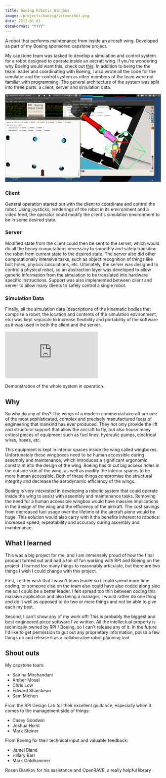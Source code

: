 ```yaml
---
title: Boeing Robotic Wingbox
image: /projects/boeing/screenshot.png
date: 2012-01-01
dateFormat: "YYYY"
---
```


A robot that performs maintenance from inside an aircraft wing. Developed as part of my Boeing sponsored capstone project.

My capstone team was tasked to develop a simulation and control system for a robot designed to operate inside an aircraft wing. If you're wondering why Boeing would want this, check out [this](#why). In addition to being the the team leader and coordinating with Boeing, I also wrote all the code for the simulator and the control system as other members of the team were not familiar with programming. The general architecture of the system was split into three parts: a client, server and simulation data.

![](/projects/boeing/sc14.png)

### Client

General operation started out with the client to coordinate and control the robot. Using joysticks, renderings of the robot in its environment and a video feed, the operator could modify the client's simulation environment to be in some desired state.

### Server

Modified state from the client could then be sent to the server, which would do all the heavy computations necessary to smoothly and safely transition the robot from current state to the desired state. The server also did other computationally intensive tasks, such as object recognition of things like bolt holes, physics calculations, etc. Ultimately, the server was designed to control a physical robot, so an abstraction layer was developed to allow generic information from the simulation to be translated into hardware specific instructions. Support was also implemented between client and server to allow many clients to safely control a single robot.

### Simulation Data

Finally, all the simulation data (descriptions of the kinematic bodies that comprise a robot, the location and contents of the simulation environment, etc) was kept separate to increase flexibility and portability of the software as it was used in both the client and the server.

<iframe src="http://www.youtube.com/embed/slJodwZfds0" frameborder="0" allowfullscreen></iframe>

Demonstration of the whole system in operation.

## Why

So why do any of this? The wings of a modern commercial aircraft are one of the most sophisticated, complex and precisely manufactured feats of engineering that mankind has ever produced. They not only provide the lift and structural support that allow the aircraft to fly, but also house many critical pieces of equipment such as fuel lines, hydraulic pumps, electrical wires, hoses, etc.

This equipment is kept in interior spaces inside the wing called wingboxes. Unfortunately these wingboxes need to be human accessible during assembly and maintenance, which introduces a significant ergonomic constraint into the design of the wing. Boeing has to cut big access holes in the outside skin of the wing, as well as modify the interior spaces to be more human accessible. Both of these things compromise the structural integrity and decrease the aerodynamic efficiency of the wings.

Boeing is very interested in developing a robotic system that could operate inside the wing to assist with assembly and maintenance tasks. Removing the need for a human accessible wingbox would have massive implications in the design of the wing and the efficiency of the aircraft. The cost savings from decreased fuel usage over the lifetime of the aircraft alone would be huge. This solution would also carry with it the benefits inherent to robotics: increased speed, repeatability and accuracy during assembly and maintenance.

## What I learned

This was a big project for me, and I am immensely proud of how the final product turned out and had a ton of fun working with RPI and Boeing on the project. I learned too many things to reasonably articulate, but there are two things I wish I could change with this project.

First, I either wish that I wasn't team leader so I could spend more time coding, or someone else on the team also could have also coded along side me so I could be a better leader. I felt spread too thin between coding this massive application and also being a manager. I would rather do one thing and do it well as opposed to do two or more things and not be able to give each my best.

Second, I can't show any of my work off! This is probably the biggest and best engineered piece software I've written. All the intellectual property is technically owned by RPI / Boeing, so I can't release any of it. In the future I'd like to get permission to gut out any proprietary information, polish a few things up and release it as a collaborative robot planning tool.

## Shout outs

My capstone team:
  - Sairina Mirchandani
  - Amber Mosal
  - Chris Low
  - Edward Shambeau
  - Sam Michon

From the RPI Design Lab for their excellent guidance, especially when it comes to the management side of things:
  - Casey Goodwin
  - Joshua Hurst
  - Mark Steiner

From Boeing for their technical input and valuable feedback:
  - Jamel Bland
  - Hillary Barr
  - Mark Goldhammer

Rosen Diankov for his assistance and OpenRAVE, a really helpful library
